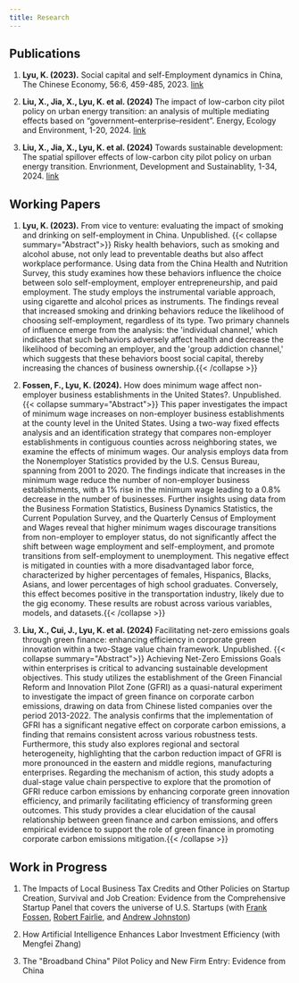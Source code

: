 ```yaml
---
title: Research
---
```


## Publications

1. **Lyu, K. (2023).** Social capital and self-Employment dynamics in China, The Chinese Economy, 56:6, 459-485, 2023. [link](https://www.tandfonline.com/doi/full/10.1080/10971475.2023.2227028)

2. **Liu, X., Jia, X., Lyu, K. et al. (2024)** The impact of low-carbon city pilot policy on urban energy transition: an analysis of multiple mediating effects based on “government–enterprise–resident”. Energy, Ecology and Environment, 1-20, 2024. [link](https://link.springer.com/article/10.1007/s40974-024-00316-w)

3. **Liu, X., Jia, X., Lyu, K. et al. (2024)** Towards sustainable
development: The spatial spillover effects of low-carbon city pilot policy on urban energy transition. Envrionment, Development and Sustainablity, 1-34, 2024. [link](https://link.springer.com/article/10.1007/s10668-024-04816-x)

## Working Papers

1. **Lyu, K. (2023).** From vice to venture: evaluating the impact of smoking and drinking on self-employment in China. Unpublished.
{{< collapse summary="Abstract">}}
Risky health behaviors, such as smoking and alcohol abuse, not only lead to preventable deaths but also affect workplace performance. Using data from the China Health and Nutrition Survey, this study examines how these behaviors influence the choice between solo self-employment, employer entrepreneurship, and paid employment. The study employs the instrumental variable approach, using cigarette and alcohol prices as instruments. The findings reveal that increased smoking and drinking behaviors reduce the likelihood of choosing self-employment, regardless of its type. Two primary channels of influence emerge from the analysis: the 'individual channel,' which indicates that such behaviors adversely affect health and decrease the likelihood of becoming an employer, and the 'group addiction channel,' which suggests that these behaviors boost social capital, thereby increasing the chances of business ownership.{{< /collapse >}}

2. **Fossen, F., Lyu, K. (2024).** How does minimum wage affect non-employer business establishments in the United States?. Unpublished. 
{{< collapse summary="Abstract">}}
 This paper investigates the impact of minimum wage increases on non-employer business establishments at the county level in the United States. Using a two-way fixed effects analysis and an identification strategy that compares non-employer establishments in contiguous counties across neighboring states, we examine the effects of minimum wages. Our analysis employs data from the Nonemployer Statistics provided by the U.S. Census Bureau, spanning from 2001 to 2020. The findings indicate that increases in the minimum wage reduce the number of non-employer business establishments, with a 1\% rise in the minimum wage leading to a 0.8\% decrease in the number of businesses. Further insights using data from the Business Formation Statistics, Business Dynamics Statistics, the Current Population Survey, and the Quarterly Census of Employment and Wages reveal that higher minimum wages discourage transitions from non-employer to employer status, do not significantly affect the shift between wage employment and self-employment, and promote transitions from self-employment to unemployment. This negative effect is mitigated in counties with a more disadvantaged labor force, characterized by higher percentages of females, Hispanics, Blacks, Asians, and lower percentages of high school graduates. Conversely, this effect becomes positive in the transportation industry, likely due to the gig economy. These results are robust across various variables, models, and datasets.{{< /collapse >}}

 2. **Liu, X., Cui, J., Lyu, K. et al. (2024)** Facilitating net-zero emissions goals through green finance: enhancing efficiency in corporate green innovation within a two-Stage value chain framework. Unpublished. 
{{< collapse summary="Abstract">}}
 Achieving Net-Zero Emissions Goals within enterprises is critical to advancing sustainable development objectives. This study utilizes the establishment of the Green Financial Reform and Innovation Pilot Zone (GFRI) as a quasi-natural experiment to investigate the impact of green finance on corporate carbon emissions, drawing on data from Chinese listed companies over the period 2013-2022. The analysis confirms that the implementation of GFRI has a significant negative effect on corporate carbon emissions, a finding that remains consistent across various robustness tests. Furthermore, this study also explores regional and sectoral heterogeneity, highlighting that the carbon reduction impact of GFRI is more pronounced in the eastern and middle regions, manufacturing enterprises. Regarding the mechanism of action, this study adopts a dual-stage value chain perspective to explore that the promotion of GFRI reduce carbon emissions by enhancing corporate green innovation efficiency, and primarily facilitating efficiency of transforming green outcomes. This study provides a clear elucidation of the causal relationship between green finance and carbon emissions, and offers empirical evidence to support the role of green finance in promoting corporate carbon emissions mitigation.{{< /collapse >}}
 
## Work in Progress

1. The Impacts of Local Business Tax Credits and Other Policies on Startup Creation, Survival and Job Creation: Evidence from the Comprehensive Startup Panel that covers the universe of U.S. Startups (with [Frank Fossen](https://www.unr.edu/business/faculty-and-staff/fossen-frank), [Robert Fairlie](https://rfairlie.sites.ucsc.edu/), and [Andrew Johnston](https://economics.ucmerced.edu/content/andrew-johnston)) 

2. How Artificial Intelligence Enhances Labor Investment Efficiency (with Mengfei Zhang)

3. The "Broadband China" Pilot Policy and New Firm Entry: Evidence from China 